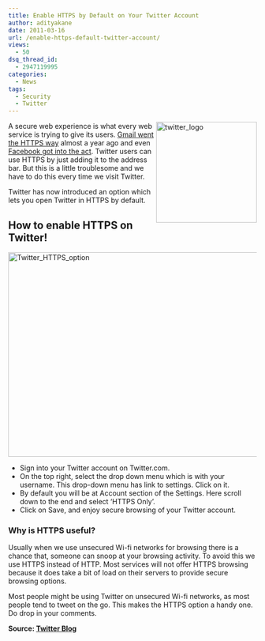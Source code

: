 ```yaml
---
title: Enable HTTPS by Default on Your Twitter Account
author: adityakane
date: 2011-03-16
url: /enable-https-default-twitter-account/
views:
  - 50
dsq_thread_id:
  - 2947119995
categories:
  - News
tags:
  - Security
  - Twitter
---
```

[<img style="background-image: none; padding-left: 0px; padding-right: 0px; display: inline; float: right; padding-top: 0px; border: 0px;" title="twitter_logo" src="http://cdn.devilsworkshop.org/files/2011/03/twitter_logo_thumb1.png" border="0" alt="twitter_logo" width="204" height="204" align="right" />][1]A secure web experience is what every web service is trying to give its users. <a href="http://devilsworkshop.org/gmail-goes-secure-with-https-it-is-a-reaction-to-china/" target="_blank">Gmail went the HTTPS way</a> almost a year ago and even <a href="http://fbknol.com/how-to-enable-secure-browsing-https-on-facebook-by-default/" onclick="_gaq.push(['_trackEvent', 'outbound-article', 'http://fbknol.com/how-to-enable-secure-browsing-https-on-facebook-by-default/', 'Facebook got into the act']);" target="_blank">Facebook got into the act</a>. Twitter users can use HTTPS by just adding it to the address bar. But this is a little troublesome and we have to do this every time we visit Twitter.

Twitter has now introduced an option which lets you open Twitter in HTTPS by default.

## How to enable HTTPS on Twitter!

[<img style="background-image: none; padding-left: 0px; padding-right: 0px; display: inline; padding-top: 0px; border: 0px;" title="Twitter_HTTPS_option" src="http://cdn.devilsworkshop.org/files/2011/03/Twitter_HTTPS_option_thumb.png" border="0" alt="Twitter_HTTPS_option" width="554" height="414" />][2]

  * Sign into your Twitter account on Twitter.com.
  * On the top right, select the drop down menu which is with your username. This drop-down menu has link to settings. Click on it.
  * By default you will be at Account section of the Settings. Here scroll down to the end and select ‘HTTPS Only’.
  * Click on Save, and enjoy secure browsing of your Twitter account.

### Why is HTTPS useful?

Usually when we use unsecured Wi-fi networks for browsing there is a chance that, someone can snoop at your browsing activity. To avoid this we use HTTPS instead of HTTP. Most services will not offer HTTPS browsing because it does take a bit of load on their servers to provide secure browsing options.

Most people might be using Twitter on unsecured Wi-fi networks, as most people tend to tweet on the go. This makes the HTTPS option a handy one. Do drop in your comments.

**Source: <a href="http://blog.twitter.com/2011/03/making-twitter-more-secure-https.html" onclick="_gaq.push(['_trackEvent', 'outbound-article', 'http://blog.twitter.com/2011/03/making-twitter-more-secure-https.html', 'Twitter Blog']);" target="_blank">Twitter Blog</a>**

 [1]: http://cdn.devilsworkshop.org/files/2011/03/twitter_logo1.png
 [2]: http://cdn.devilsworkshop.org/files/2011/03/Twitter_HTTPS_option.png
